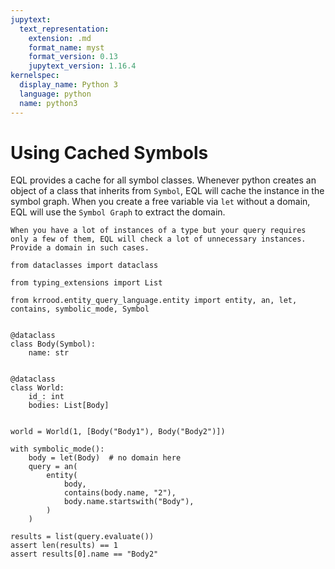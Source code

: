 ```yaml
---
jupytext:
  text_representation:
    extension: .md
    format_name: myst
    format_version: 0.13
    jupytext_version: 1.16.4
kernelspec:
  display_name: Python 3
  language: python
  name: python3
---
```



# Using Cached Symbols

EQL provides a cache for all symbol classes.
Whenever python creates an object of a class that inherits from `Symbol`, EQL will cache the instance in the symbol graph.
When you create a free variable via `let` without a domain, EQL will use the `Symbol Graph` to extract the domain.

```{warning}
When you have a lot of instances of a type but your query requires only a few of them, EQL will check a lot of unnecessary instances.
Provide a domain in such cases.
```

```{code-cell} ipython3
from dataclasses import dataclass

from typing_extensions import List

from krrood.entity_query_language.entity import entity, an, let, contains, symbolic_mode, Symbol


@dataclass
class Body(Symbol):
    name: str


@dataclass
class World:
    id_: int
    bodies: List[Body]


world = World(1, [Body("Body1"), Body("Body2")])

with symbolic_mode():
    body = let(Body)  # no domain here
    query = an(
        entity(
            body,
            contains(body.name, "2"),
            body.name.startswith("Body"),
        )
    )

results = list(query.evaluate())
assert len(results) == 1
assert results[0].name == "Body2"
```
